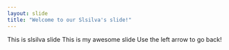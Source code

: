 ```yaml
---
layout: slide
title: "Welcome to our Slsilva's slide!"
---
```

This is slsilva slide
This is my awesome slide
Use the left arrow to go back!